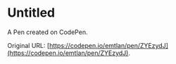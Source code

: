 # Untitled

A Pen created on CodePen.

Original URL: [https://codepen.io/emtlan/pen/ZYEzydJ](https://codepen.io/emtlan/pen/ZYEzydJ).

